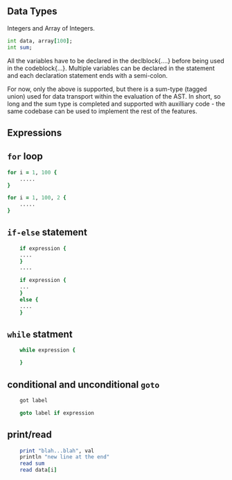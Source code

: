 
## Data Types

Integers and Array of Integers.

```fortran
int data, array[100];
int sum;
```

All the variables have to be declared in the declblock{....} before being used
in the codeblock{...}. Multiple variables can be declared in the statement 
and each declaration statement ends with a semi-colon. 

For now, only the above is supported, but there is a sum-type (tagged union)
used for data transport within the evaluation of the AST. In short, so long and
the sum type is completed and supported with auxilliary code - the same
codebase can be used to implement the rest of the features.

## Expressions


## `for` loop

```fortran
for i = 1, 100 {
	.....
}

for i = 1, 100, 2 {
	.....
}
```

## `if-else` statement

```fortran
	if expression {
	....
	}
	....

	if expression {
	...
	}
	else {
	....
	}
```

## `while` statment

```fortran
	while expression {

	}

```

## conditional and unconditional `goto`

```fortran
	got label

	goto label if expression
```

## print/read

```fortran
	print "blah...blah", val
	println "new line at the end"
	read sum
	read data[i]
```
